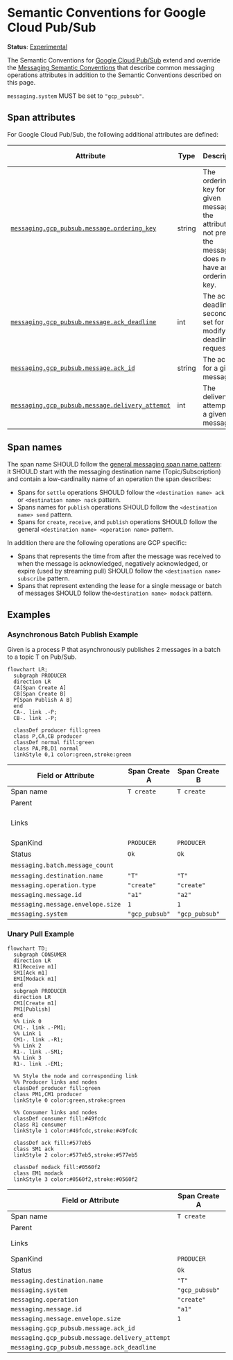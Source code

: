 <!--- Hugo front matter used to generate the website version of this page:
linkTitle: Google Cloud Pub/Sub
--->

# Semantic Conventions for Google Cloud Pub/Sub

**Status**: [Experimental][DocumentStatus]

The Semantic Conventions for [Google Cloud Pub/Sub](https://cloud.google.com/pubsub) extend and override the [Messaging Semantic Conventions](README.md) that describe common messaging operations attributes in addition to the Semantic Conventions described on this page.

`messaging.system` MUST be set to `"gcp_pubsub"`.

## Span attributes

For Google Cloud Pub/Sub, the following additional attributes are defined:

<!-- semconv messaging.gcp_pubsub(full,tag=tech-specific-gcp-pubsub) -->
<!-- NOTE: THIS TEXT IS AUTOGENERATED. DO NOT EDIT BY HAND. -->
<!-- see templates/registry/markdown/snippet.md.j2 -->

| Attribute  | Type | Description  | Examples  | [Requirement Level](https://opentelemetry.io/docs/specs/semconv/general/attribute-requirement-level/) | Stability |
|---|---|---|---|---|---|
| [`messaging.gcp_pubsub.message.ordering_key`](/docs/attributes-registry/messaging.md) | string | The ordering key for a given message. If the attribute is not present, the message does not have an ordering key. | `ordering_key` | `Conditionally Required` If the message type has an ordering key set. | ![Experimental](https://img.shields.io/badge/-experimental-blue) |
| [`messaging.gcp_pubsub.message.ack_deadline`](/docs/attributes-registry/messaging.md) | int | The ack deadline in seconds set for the modify ack deadline request. | `10` | `Recommended` | ![Experimental](https://img.shields.io/badge/-experimental-blue) |
| [`messaging.gcp_pubsub.message.ack_id`](/docs/attributes-registry/messaging.md) | string | The ack id for a given message. | `ack_id` | `Recommended` | ![Experimental](https://img.shields.io/badge/-experimental-blue) |
| [`messaging.gcp_pubsub.message.delivery_attempt`](/docs/attributes-registry/messaging.md) | int | The delivery attempt for a given message. | `2` | `Recommended` | ![Experimental](https://img.shields.io/badge/-experimental-blue) |


<!-- END AUTOGENERATED TEXT -->
<!-- endsemconv -->

## Span names

The span name SHOULD follow the [general messaging span name pattern](../messaging/gcp-pubsub.md): it SHOULD start with the messaging destination name (Topic/Subscription) and contain a low-cardinality name of an operation the span describes:

- Spans for `settle` operations SHOULD follow the `<destination name> ack` or `<destination name> nack` pattern.
- Spans names for `publish` operations SHOULD follow the `<destination name> send` pattern.
- Spans for `create`, `receive`, and `publish` operations SHOULD follow the general `<destination name> <operation name>` pattern.

In addition there are the following operations are GCP specific:

- Spans that represents the time from after the message was received to when the message is acknowledged, negatively acknowledged, or expire (used by streaming pull) SHOULD follow the `<destination name> subscribe` pattern.
- Spans that represent extending the lease for a single message or batch of messages SHOULD follow the`<destination name> modack` pattern.

## Examples

### Asynchronous Batch Publish Example

Given is a process P that asynchronously publishes 2 messages in a batch to a topic T on Pub/Sub.

```mermaid
flowchart LR;
  subgraph PRODUCER
  direction LR
  CA[Span Create A]
  CB[Span Create B]
  P[Span Publish A B]
  end
  CA-. link .-P;
  CB-. link .-P;

  classDef producer fill:green
  class P,CA,CB producer
  classDef normal fill:green
  class PA,PB,D1 normal
  linkStyle 0,1 color:green,stroke:green
```

| Field or Attribute | Span Create A | Span Create B | Span Publish A B |
|-|-|-|-|
| Span name | `T create` | `T create` | `publish` |
| Parent |  |  |  |
| Links |  |  | Span Create A, Span Create B |
| SpanKind | `PRODUCER` | `PRODUCER` | `CLIENT` |
| Status | `Ok` | `Ok` | `Ok` |
| `messaging.batch.message_count` |  |  | 2 |
| `messaging.destination.name` | `"T"` | `"T"` | `"T"` |
| `messaging.operation.type` | `"create"` | `"create"` | `"publish"` |
| `messaging.message.id` | `"a1"` | `"a2"` | |
| `messaging.message.envelope.size` | `1` | `1` | |
| `messaging.system` | `"gcp_pubsub"` | `"gcp_pubsub"` | `"gcp_pubsub"` |

### Unary Pull Example

```mermaid
flowchart TD;
  subgraph CONSUMER
  direction LR
  R1[Receive m1]
  SM1[Ack m1]
  EM1[Modack m1]
  end
  subgraph PRODUCER
  direction LR
  CM1[Create m1]
  PM1[Publish]
  end
  %% Link 0
  CM1-. link .-PM1;
  %% Link 1
  CM1-. link .-R1;
  %% Link 2
  R1-. link .-SM1;
  %% Link 3
  R1-. link .-EM1;

  %% Style the node and corresponding link
  %% Producer links and nodes
  classDef producer fill:green
  class PM1,CM1 producer
  linkStyle 0 color:green,stroke:green

  %% Consumer links and nodes
  classDef consumer fill:#49fcdc
  class R1 consumer
  linkStyle 1 color:#49fcdc,stroke:#49fcdc

  classDef ack fill:#577eb5
  class SM1 ack
  linkStyle 2 color:#577eb5,stroke:#577eb5

  classDef modack fill:#0560f2
  class EM1 modack
  linkStyle 3 color:#0560f2,stroke:#0560f2
```

| Field or Attribute | Span Create A | Span Publish A | Span Receive A | Span Modack A | Span Ack A |
|-|-|-|-|-|-|
| Span name | `T create` | `publish` |  `S receive` | `S modack` |`S ack` |
| Parent |  |  |  | |  |
| Links |  | Span Create A | Span Create A | Span Receive A | Span Receive A |
| SpanKind | `PRODUCER` | `PRODUCER` | `CONSUMER` |`CLIENT` |`CLIENT` |
| Status | `Ok` | `Ok` | `Ok` |`Ok` | `Ok` |
| `messaging.destination.name` | `"T"`| `"T"`| `"S"` | `"S"` |`"S"` |
| `messaging.system` | `"gcp_pubsub"` | `"gcp_pubsub"` | `"gcp_pubsub"` |  `"gcp_pubsub"` | `"gcp_pubsub"` |
| `messaging.operation` | `"create"` | `"publish"` | `"receive"` |  `"extend"` |  `"settle"` |
| `messaging.message.id` | `"a1"` | | `"a1"` | | |
| `messaging.message.envelope.size` | `1` | `1` | `1`  | | |
| `messaging.gcp_pubsub.message.ack_id` | | |  | `"ack_id1"` |`"ack_id1"` |
| `messaging.gcp_pubsub.message.delivery_attempt` | | |  | `0` |  |
| `messaging.gcp_pubsub.message.ack_deadline` | | |  | | `0` |

[DocumentStatus]: https://github.com/open-telemetry/opentelemetry-specification/tree/v1.26.0/specification/document-status.md
